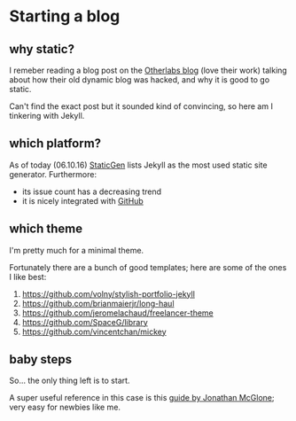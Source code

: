 # Starting a blog

## why static?

I remeber reading a blog post on the [Otherlabs blog](https://otherlab.com/blog) (love their work) talking about how their old dynamic blog was hacked, and why it is good to go static.

Can't find the exact post but it sounded kind of convincing, so here am I tinkering with Jekyll.

## which platform?

As of today (06.10.16) [StaticGen](https://www.staticgen.com/) lists Jekyll as the most used static site generator.
Furthermore:
* its issue count has a decreasing trend
* it is nicely integrated with [GitHub](https://github.io)

## which theme
I'm pretty much for a minimal theme.

Fortunately there are a bunch of good templates; here are some of the ones I like best:

1. https://github.com/volny/stylish-portfolio-jekyll
2. https://github.com/brianmaierjr/long-haul
3. https://github.com/jeromelachaud/freelancer-theme
4. https://github.com/SpaceG/library
5. https://github.com/vincentchan/mickey

## baby steps

So... the only thing left is to start.

A super useful reference in this case is this [guide by Jonathan McGlone](http://jmcglone.com/guides/github-pages/); very easy for newbies like me.
